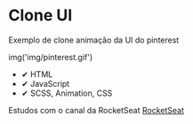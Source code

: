 # Clone UI

Exemplo de clone animação da UI do pinterest 

img('img/pinterest.gif')


- ✔ HTML
- ✔ JavaScript
- ✔ SCSS, Animation, CSS


Estudos com o canal da RocketSeat
[RocketSeat](https://www.youtube.com/watch?v=XdqD8qi44Cg&list=PL85ITvJ7FLohTZv9cC5-PrZ39Q3cugWqp&index=13)
